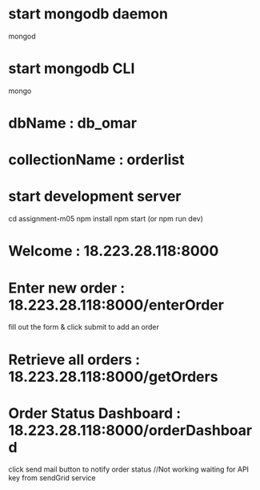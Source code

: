 # start mongodb daemon

mongod

# start mongodb CLI

mongo

# dbName : db_omar
# collectionName : orderlist

# start development server

cd assignment-m05
npm install
npm start (or npm run dev)

# Welcome : 18.223.28.118:8000

# Enter new order : 18.223.28.118:8000/enterOrder

fill out the form & click submit to add an order

# Retrieve all orders : 18.223.28.118:8000/getOrders

# Order Status Dashboard : 18.223.28.118:8000/orderDashboard

click send mail button to notify order status  //Not working waiting for API key from sendGrid service
